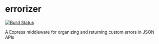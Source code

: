 # errorizer
[![Build Status](https://travis-ci.org/antonio-muniz/errorizer.svg?branch=master)](https://travis-ci.org/antonio-muniz/errorizer)

A Express middleware for organizing and returning custom errors in JSON APIs
